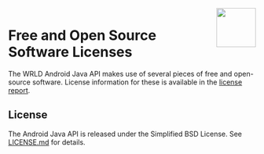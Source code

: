 <a href="https://www.wrld3d.com/">
    <img src="https://cdn2.wrld3d.com/wp-content/uploads/2017/04/WRLD_Blue.png"  align="right" height="80px" />
</a>

# Free and Open Source Software Licenses

The WRLD Android Java API makes use of several pieces of free and open-source software. License information for these is available in the [license report](licenseReleaseReport.html).  

## License

The Android Java API is released under the Simplified BSD License. See [LICENSE.md](https://github.com/wrld3d/android-api/blob/master/LICENSE.md) for details.
